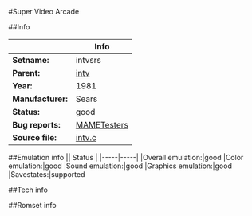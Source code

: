 #Super Video Arcade

##Info

||Info|
|-----|-----|
|**Setname:**|intvsrs
|**Parent:**|[intv](intv.md)
|**Year:**|1981
|**Manufacturer:**|Sears
|**Status:**|good
|**Bug reports:**|[MAMETesters](http://mametesters.org/view_all_set.php?type=1&temporary=y&search=intv.c)
|**Source file:**|[intv.c](https://github.com/mamedev/mame/blob/master/src/mess/drivers/intv.c)

##Emulation info
|| Status |
|-----|-----|
|Overall emulation:|good
|Color emulation:|good
|Sound emulation:|good
|Graphics emulation:|good
|Savestates:|supported

##Tech info

##Romset info

<!--- START OF EDITED COMMENT DO NOT TOUCH TEXT ABOVE-->
